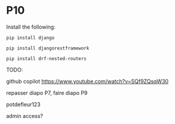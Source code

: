 # P10
 Install the following:
```
pip install django
```
```
pip install djangorestframework
```
```
pip install drf-nested-routers
```

TODO:

github copilot
https://www.youtube.com/watch?v=SQf9ZQsqW30

repasser diapo P7, faire diapo P9

potdefleur123

admin access?